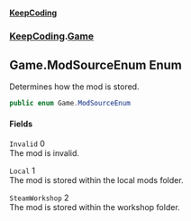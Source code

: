 #### [KeepCoding](index.md 'index')
### [KeepCoding](KeepCoding.md 'KeepCoding').[Game](KeepCoding_Game.md 'KeepCoding.Game')
## Game.ModSourceEnum Enum
Determines how the mod is stored.  
```csharp
public enum Game.ModSourceEnum

```
#### Fields
<a name='KeepCoding_Game_ModSourceEnum_Invalid'></a>
`Invalid` 0  
The mod is invalid.  
  
<a name='KeepCoding_Game_ModSourceEnum_Local'></a>
`Local` 1  
The mod is stored within the local mods folder.  
  
<a name='KeepCoding_Game_ModSourceEnum_SteamWorkshop'></a>
`SteamWorkshop` 2  
The mod is stored within the workshop folder.  
  
